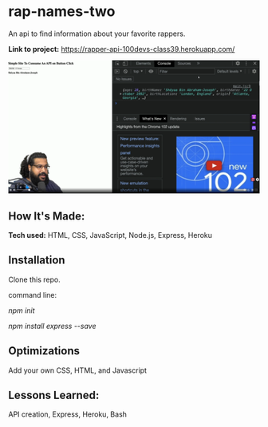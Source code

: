 # rap-names-two

An api to find information about your favorite rappers.

**Link to project:** https://rapper-api-100devs-class39.herokuapp.com/

![alt tag](https://github.com/BrettCrafton/rap-names-two/blob/main/api.png)

## How It's Made:

**Tech used:** HTML, CSS, JavaScript, Node.js, Express, Heroku

## Installation

Clone this repo.

command line:

*npm init*

*npm install express --save*



## Optimizations

Add your own CSS, HTML, and Javascript


## Lessons Learned:

API creation, Express, Heroku, Bash
